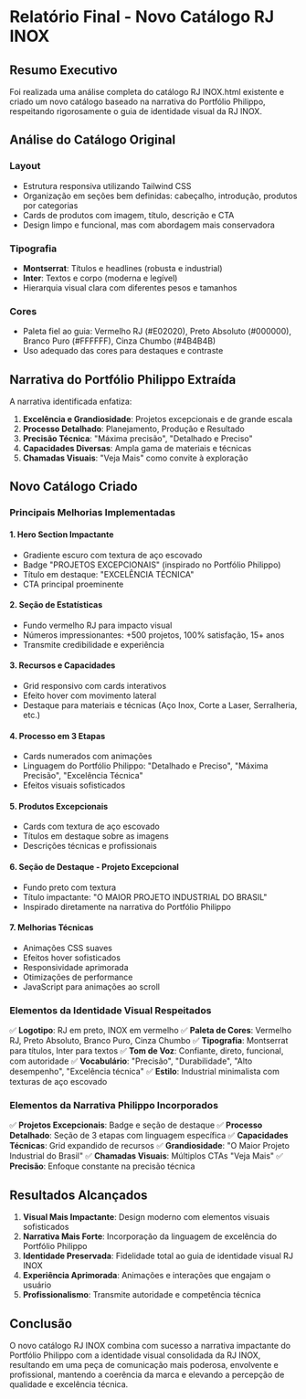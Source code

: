 # Relatório Final - Novo Catálogo RJ INOX

## Resumo Executivo

Foi realizada uma análise completa do catálogo RJ INOX.html existente e criado um novo catálogo baseado na narrativa do Portfólio Philippo, respeitando rigorosamente o guia de identidade visual da RJ INOX.

## Análise do Catálogo Original

### Layout
- Estrutura responsiva utilizando Tailwind CSS
- Organização em seções bem definidas: cabeçalho, introdução, produtos por categorias
- Cards de produtos com imagem, título, descrição e CTA
- Design limpo e funcional, mas com abordagem mais conservadora

### Tipografia
- **Montserrat**: Títulos e headlines (robusta e industrial)
- **Inter**: Textos e corpo (moderna e legível)
- Hierarquia visual clara com diferentes pesos e tamanhos

### Cores
- Paleta fiel ao guia: Vermelho RJ (#E02020), Preto Absoluto (#000000), Branco Puro (#FFFFFF), Cinza Chumbo (#4B4B4B)
- Uso adequado das cores para destaques e contraste

## Narrativa do Portfólio Philippo Extraída

A narrativa identificada enfatiza:
1. **Excelência e Grandiosidade**: Projetos excepcionais e de grande escala
2. **Processo Detalhado**: Planejamento, Produção e Resultado
3. **Precisão Técnica**: "Máxima precisão", "Detalhado e Preciso"
4. **Capacidades Diversas**: Ampla gama de materiais e técnicas
5. **Chamadas Visuais**: "Veja Mais" como convite à exploração

## Novo Catálogo Criado

### Principais Melhorias Implementadas

#### 1. **Hero Section Impactante**
- Gradiente escuro com textura de aço escovado
- Badge "PROJETOS EXCEPCIONAIS" (inspirado no Portfólio Philippo)
- Título em destaque: "EXCELÊNCIA TÉCNICA"
- CTA principal proeminente

#### 2. **Seção de Estatísticas**
- Fundo vermelho RJ para impacto visual
- Números impressionantes: +500 projetos, 100% satisfação, 15+ anos
- Transmite credibilidade e experiência

#### 3. **Recursos e Capacidades**
- Grid responsivo com cards interativos
- Efeito hover com movimento lateral
- Destaque para materiais e técnicas (Aço Inox, Corte a Laser, Serralheria, etc.)

#### 4. **Processo em 3 Etapas**
- Cards numerados com animações
- Linguagem do Portfólio Philippo: "Detalhado e Preciso", "Máxima Precisão", "Excelência Técnica"
- Efeitos visuais sofisticados

#### 5. **Produtos Excepcionais**
- Cards com textura de aço escovado
- Títulos em destaque sobre as imagens
- Descrições técnicas e profissionais

#### 6. **Seção de Destaque - Projeto Excepcional**
- Fundo preto com textura
- Título impactante: "O MAIOR PROJETO INDUSTRIAL DO BRASIL"
- Inspirado diretamente na narrativa do Portfólio Philippo

#### 7. **Melhorias Técnicas**
- Animações CSS suaves
- Efeitos hover sofisticados
- Responsividade aprimorada
- Otimizações de performance
- JavaScript para animações ao scroll

### Elementos da Identidade Visual Respeitados

✅ **Logotipo**: RJ em preto, INOX em vermelho
✅ **Paleta de Cores**: Vermelho RJ, Preto Absoluto, Branco Puro, Cinza Chumbo
✅ **Tipografia**: Montserrat para títulos, Inter para textos
✅ **Tom de Voz**: Confiante, direto, funcional, com autoridade
✅ **Vocabulário**: "Precisão", "Durabilidade", "Alto desempenho", "Excelência técnica"
✅ **Estilo**: Industrial minimalista com texturas de aço escovado

### Elementos da Narrativa Philippo Incorporados

✅ **Projetos Excepcionais**: Badge e seção de destaque
✅ **Processo Detalhado**: Seção de 3 etapas com linguagem específica
✅ **Capacidades Técnicas**: Grid expandido de recursos
✅ **Grandiosidade**: "O Maior Projeto Industrial do Brasil"
✅ **Chamadas Visuais**: Múltiplos CTAs "Veja Mais"
✅ **Precisão**: Enfoque constante na precisão técnica

## Resultados Alcançados

1. **Visual Mais Impactante**: Design moderno com elementos visuais sofisticados
2. **Narrativa Mais Forte**: Incorporação da linguagem de excelência do Portfólio Philippo
3. **Identidade Preservada**: Fidelidade total ao guia de identidade visual RJ INOX
4. **Experiência Aprimorada**: Animações e interações que engajam o usuário
5. **Profissionalismo**: Transmite autoridade e competência técnica

## Conclusão

O novo catálogo RJ INOX combina com sucesso a narrativa impactante do Portfólio Philippo com a identidade visual consolidada da RJ INOX, resultando em uma peça de comunicação mais poderosa, envolvente e profissional, mantendo a coerência da marca e elevando a percepção de qualidade e excelência técnica.


